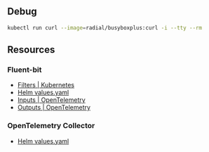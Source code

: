 
## Debug
```sh
kubectl run curl --image=radial/busyboxplus:curl -i --tty --rm
```

## Resources
### Fluent-bit
- [Filters | Kubernetes](https://docs.fluentbit.io/manual/pipeline/filters/kubernetes)
- [Helm values.yaml](https://raw.githubusercontent.com/fluent/helm-charts/main/charts/fluent-bit/values.yaml)
- [Inputs | OpenTelemetry](https://docs.fluentbit.io/manual/pipeline/inputs/opentelemetry)
- [Outputs | OpenTelemetry](https://docs.fluentbit.io/manual/pipeline/outputs/opentelemetry)

### OpenTelemetry Collector
- [Helm values.yaml](https://github.com/open-telemetry/opentelemetry-helm-charts/blob/main/charts/opentelemetry-collector/values.yaml)